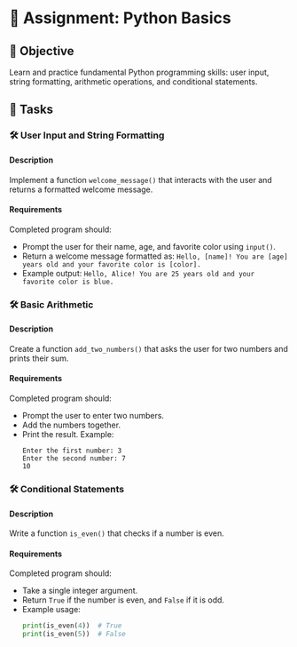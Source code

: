 
# 📘 Assignment: Python Basics

## 🎯 Objective

Learn and practice fundamental Python programming skills: user input, string formatting, arithmetic operations, and conditional statements.

## 📝 Tasks

### 🛠️ User Input and String Formatting

#### Description
Implement a function `welcome_message()` that interacts with the user and returns a formatted welcome message.

#### Requirements
Completed program should:

- Prompt the user for their name, age, and favorite color using `input()`.
- Return a welcome message formatted as:
  `Hello, [name]! You are [age] years old and your favorite color is [color].`
- Example output:
  `Hello, Alice! You are 25 years old and your favorite color is blue.`

### 🛠️ Basic Arithmetic

#### Description
Create a function `add_two_numbers()` that asks the user for two numbers and prints their sum.

#### Requirements
Completed program should:

- Prompt the user to enter two numbers.
- Add the numbers together.
- Print the result. Example:
  ```
  Enter the first number: 3
  Enter the second number: 7
  10
  ```

### 🛠️ Conditional Statements

#### Description
Write a function `is_even()` that checks if a number is even.

#### Requirements
Completed program should:

- Take a single integer argument.
- Return `True` if the number is even, and `False` if it is odd.
- Example usage:
  ```python
  print(is_even(4))  # True
  print(is_even(5))  # False
  ```

